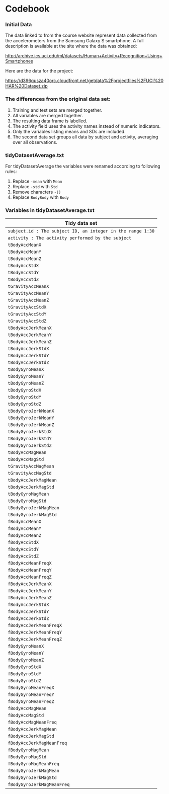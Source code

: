 Codebook
========

### Initial Data
The data linked to from the course website represent data collected from the accelerometers from the Samsung Galaxy S smartphone. A full description is available at the site where the data was obtained: 

http://archive.ics.uci.edu/ml/datasets/Human+Activity+Recognition+Using+Smartphones 

Here are the data for the project: 

https://d396qusza40orc.cloudfront.net/getdata%2Fprojectfiles%2FUCI%20HAR%20Dataset.zip 

### The differences from the original data set:

1. Training and test sets are merged together.
2. All variables are merged together.
3. The resulting data frame is labelled.
4. The activity field uses the activity names instead of numeric indicators.
5. Only the variables listing means and SDs are included.
6. The second data set groups all data by subject and activity, averaging over all observations.

### tidyDatasetAverage.txt

For tidyDatasetAverage the variables were renamed according to following rules:

 1. Replace `-mean` with `Mean`
 1. Replace `-std` with `Std`
 1. Remove characters `-()`
 1. Replace `BodyBody` with `Body`

 
### Variables in tidyDatasetAverage.txt

| Tidy data set
|--------------
| `subject.id : The subject ID, an integer in the range 1:30`
| `activity : The activity performed by the subject`
| `tBodyAccMeanX`
| `tBodyAccMeanY`
| `tBodyAccMeanZ`
| `tBodyAccStdX`
| `tBodyAccStdY`
| `tBodyAccStdZ`
| `tGravityAccMeanX`
| `tGravityAccMeanY`
| `tGravityAccMeanZ`
| `tGravityAccStdX`
| `tGravityAccStdY`
| `tGravityAccStdZ`
| `tBodyAccJerkMeanX`
| `tBodyAccJerkMeanY`
| `tBodyAccJerkMeanZ`
| `tBodyAccJerkStdX`
| `tBodyAccJerkStdY`
| `tBodyAccJerkStdZ`
| `tBodyGyroMeanX`
| `tBodyGyroMeanY`
| `tBodyGyroMeanZ`
| `tBodyGyroStdX`
| `tBodyGyroStdY`
| `tBodyGyroStdZ`
| `tBodyGyroJerkMeanX`
| `tBodyGyroJerkMeanY`
| `tBodyGyroJerkMeanZ`
| `tBodyGyroJerkStdX`
| `tBodyGyroJerkStdY`
| `tBodyGyroJerkStdZ`
| `tBodyAccMagMean`
| `tBodyAccMagStd`
| `tGravityAccMagMean`
| `tGravityAccMagStd`
| `tBodyAccJerkMagMean`
| `tBodyAccJerkMagStd`
| `tBodyGyroMagMean`
| `tBodyGyroMagStd`
| `tBodyGyroJerkMagMean`
| `tBodyGyroJerkMagStd`
| `fBodyAccMeanX`
| `fBodyAccMeanY`
| `fBodyAccMeanZ`
| `fBodyAccStdX`
| `fBodyAccStdY`
| `fBodyAccStdZ`
| `fBodyAccMeanFreqX`
| `fBodyAccMeanFreqY`
| `fBodyAccMeanFreqZ`
| `fBodyAccJerkMeanX`
| `fBodyAccJerkMeanY`
| `fBodyAccJerkMeanZ`
| `fBodyAccJerkStdX`
| `fBodyAccJerkStdY`
| `fBodyAccJerkStdZ`
| `fBodyAccJerkMeanFreqX`
| `fBodyAccJerkMeanFreqY`
| `fBodyAccJerkMeanFreqZ`
| `fBodyGyroMeanX`
| `fBodyGyroMeanY`
| `fBodyGyroMeanZ`
| `fBodyGyroStdX`
| `fBodyGyroStdY`
| `fBodyGyroStdZ`
| `fBodyGyroMeanFreqX`
| `fBodyGyroMeanFreqY`
| `fBodyGyroMeanFreqZ`
| `fBodyAccMagMean`
| `fBodyAccMagStd`
| `fBodyAccMagMeanFreq`
| `fBodyAccJerkMagMean`
| `fBodyAccJerkMagStd`
| `fBodyAccJerkMagMeanFreq`
| `fBodyGyroMagMean`
| `fBodyGyroMagStd`
| `fBodyGyroMagMeanFreq`
| `fBodyGyroJerkMagMean`
| `fBodyGyroJerkMagStd`
| `fBodyGyroJerkMagMeanFreq`